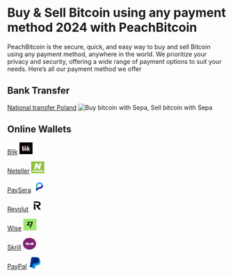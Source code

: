 # Buy & Sell Bitcoin using any payment method 2024 with PeachBitcoin

PeachBitcoin is the secure, quick, and easy way to buy and sell Bitcoin using any payment method, anywhere in the world. We prioritize your privacy and security, offering a wide range of payment options to suit your needs. Here’s all our payment method we offer

## Bank Transfer

[National transfer Poland](/buy-bitcoin-with-sepa-TODOOO) <img src="/img/faq/logoimg/polandbank.png" width="30px" height="27px" alt="Buy bitcoin with Sepa, Sell bitcoin with Sepa">

## Online Wallets

[Blik](/buy-bitcoin-with-Blik) <img src="/img/faq/logoimg/BLIK.png" width="30px" height="27px" alt="Buy bitcoin with BLIK , Sell bitcoin with BLIK"></a>

[Neteller](/buy-bitcoin-with-Neteller) <img src="/img/faq/logoimg/neteller.png" width="30px" height="27px" alt="Buy bitcoin with Neteller , Sell bitcoin with Neteller"></a>

[PaySera](/buy-bitcoin-with-Paysera) <img src="/img/faq/logoimg/paysera.png" width="30px" height="27px" alt="Buy bitcoin with PaySera , Sell bitcoin with PaySera"></a>

[Revolut](/buy-bitcoin-with-Revolut) <img src="/img/faq/logoimg/revolut.png" width="30px" height="27px" alt="Buy bitcoin with Revolut , Sell bitcoin with Revolut"></a>

[Wise](/buy-bitcoin-with-Wise) <img src="/img/faq/logoimg/wise.png" width="30px" height="27px" alt="Buy bitcoin with Wise , Sell bitcoin with Wise"></a>

[Skrill](/buy-bitcoin-with-Skrill) <img src="/img/faq/logoimg/skrill.png" width="30px" height="27px" alt="Buy bitcoin with Skrill , Sell bitcoin with Skrill"></a>

[PayPal](/buy-bitcoin-with-paypal) <img src="/img/faq/logoimg/paypal.png" width="30px" height="27px" alt="Buy bitcoin with PayPal , Sell bitcoin with PaypPal"></a>